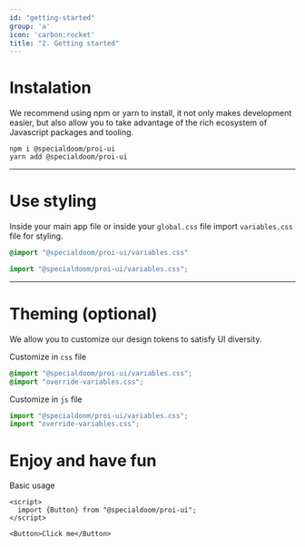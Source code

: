```yaml
---
id: "getting-started"
group: 'a'
icon: 'carbon:rocket'
title: "2. Getting started"
---
```


# Instalation

We recommend using npm or yarn to install, it not only makes development easier, but also allow you to take advantage of the rich ecosystem of Javascript packages and tooling.

```
npm i @specialdoom/proi-ui
yarn add @specialdoom/proi-ui
```

---

# Use styling

Inside your main app file or inside your `global.css` file import `variables.css` file for styling.

```css
@import "@specialdoom/proi-ui/variables.css"
```

```javascript
import "@specialdoom/proi-ui/variables.css";

```


---

# Theming (optional)

We allow you to customize our design tokens to satisfy UI diversity.

Customize in `css` file

```css
@import "@specialdoom/proi-ui/variables.css";
@import "override-variables.css";
```

Customize in `js` file
```javascript
import "@specialdoom/proi-ui/variables.css";
import "override-variables.css";

```

# Enjoy and have fun

Basic usage

```svelte
<script>
  import {Button} from "@specialdoom/proi-ui";
</script>

<Button>Click me</Button>
```